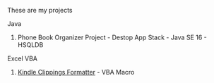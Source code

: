 These are my projects

Java
1. Phone Book Organizer Project - Destop App
Stack - Java SE 16 - HSQLDB

Excel VBA
  1. [Kindle Clippings Formatter](https://github.com/mariojoshua/KindleClippingsFormatter) - VBA Macro
  

